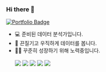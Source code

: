 ### Hi there 👋

 [![Portfolio Badge](https://img.shields.io/badge/Portfolio-ffffff?style=flat-square&logo=Notion&logoColor=black&link=https://odd-stork-28b.notion.site/Portfolio-e76f9c53935443c7869cf8d57b29fee3?pvs=4)](https://odd-stork-28b.notion.site/Portfolio-e76f9c53935443c7869cf8d57b29fee3?pvs=4)


* 💻 준비된 데이터 분석가입니다.
* 📝 끈질기고 우직하게 데이터를 봅니다.
* 👩‍💻 꾸준히 성장하기 위해 노력중입니다.
<br><br/>
<code><img src="https://img.shields.io/badge/Python-3776AB?style=flat-square&logo=Python&logoColor=white"/></code>
<code><img src="https://img.shields.io/badge/SQLite-003B57?style=flat-square&logo=SQLite&logoColor=white"/></code>
<code><img src="https://img.shields.io/badge/Google Data Studio-669DF6?style=flat-square&logo=Google Data Studio&logoColor=white"/></code>
<code><img src="https://img.shields.io/badge/Tableau-E97627?style=flat-square&logo=Tableau&logoColor=white"/></code>
<code><img src="https://img.shields.io/badge/Power BI-F2C811?style=flat-square&logo=PowerBI&logoColor=white"/></code>
